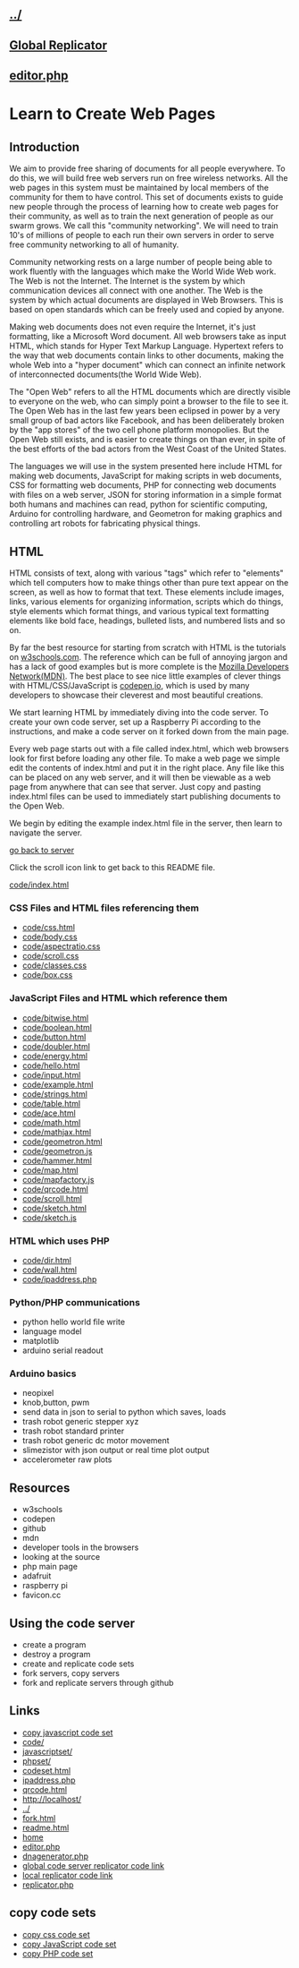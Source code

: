 ## [../](../)

## [Global Replicator](https://raw.githubusercontent.com/LafeLabs/pibrary/main/codeset/php/replicator.txt)

## [editor.php](editor.php)

# Learn to Create Web Pages

## Introduction

We aim to provide free sharing of documents for all people everywhere.  To do this, we will build free web servers run on free wireless networks.  All the web pages in this system must be maintained by local members of the community for them to have control.  This set of documents exists to guide new people through the process of learning how to create web pages for their community, as well as to train the next generation of people as our swarm grows.  We call this "community networking".  We will need to train 10's of millions of people to each run their own servers in order to serve free community networking to all of humanity.

Community networking rests on a large number of people being able to work fluently with the languages which make the World Wide Web work.  The Web is not the Internet.  The Internet is the system by which communication devices all connect with one another.  The Web is the system by which actual documents are displayed in Web Browsers. This is based on open standards which can be freely used and copied by anyone.  

Making web documents does not even require the Internet, it's just formatting, like a Microsoft Word document.  All web browsers take as input HTML, which stands for Hyper Text Markup Language.  Hypertext refers to the way that web documents contain links to other documents, making the whole Web into a "hyper document" which can connect an infinite network of interconnected documents(the World Wide Web).

The "Open Web" refers to all the HTML documents which are directly visible to everyone on the web, who can simply point a browser to the file to see it.  The Open Web has in the last few years been eclipsed in power by a very small group of bad actors like Facebook, and has been deliberately broken by the "app stores" of the two cell phone platform monopolies.  But the Open Web still exists, and is easier to create things on than ever, in spite of the best efforts of the bad actors from the West Coast of the United States.  

The languages we will use in the system presented here include HTML for making web documents, JavaScript for making scripts in web documents, CSS for formatting web documents, PHP for connecting web documents with files on a web server, JSON for storing information in a simple format both humans and machines can read, python for scientific computing, Arduino for controlling hardware, and Geometron for making graphics and controlling art robots for fabricating physical things.

## HTML

HTML consists of text, along with various "tags" which refer to "elements" which tell computers how to make things other than pure text appear on the screen, as well as how to format that text.  These elements include images, links, various elements for organizing information, scripts which do things, style elements which format things, and various typical text formatting elements like bold face, headings, bulleted lists, and numbered lists and so on.

By far the best resource for starting from scratch with HTML is the tutorials on [w3schools.com](https://www.w3schools.com/).  The reference which can be full of annoying jargon and has a lack of good examples but is more complete is the [Mozilla Developers Network(MDN)](https://developer.mozilla.org/en-US/).  The best place to see nice little examples of clever things with HTML/CSS/JavaScript is [codepen,io](https://codepen.io/), which is used by many developers to showcase their cleverest and most beautiful creations.

We start learning HTML by immediately diving into the code server.  To create your own code server, set up a Raspberry Pi  according to the instructions, and make a code server on it forked down from the main page.

Every web page starts out with a file called index.html, which web browsers look for first before loading any other file.  To make a web page we simple edit the contents of index.html and put it in the right place.  Any file like this can be placed on any web server, and it will then be viewable as a web page from anywhere that can see that server.  Just copy and pasting index.html files can be used to immediately start publishing documents to the Open Web.  

We begin by editing the example index.html file in the server, then learn to navigate the server.

[go back to server](index.html)

Click the scroll icon link to get back to this README file.

[code/index.html](code/index.html)

### CSS Files and HTML files referencing them

 - [code/css.html](code/css.html)
 - [code/body.css](code/body.css)
 - [code/aspectratio.css](code/aspectratio.css)
 - [code/scroll.css](code/scroll.css)
 - [code/classes.css](code/classes.css)
 - [code/box.css](code/box.css)

### JavaScript Files and HTML which reference them

 - [code/bitwise.html](code/bitwise.html)
 - [code/boolean.html](code/boolean.html)
 - [code/button.html](code/button.html)
 - [code/doubler.html](code/doubler.html)
 - [code/energy.html](code/energy.html)
 - [code/hello.html](code/hello.html)
 - [code/input.html](code/input.html)
 - [code/example.html](code/example.html)
 - [code/strings.html](code/strings.html)
 - [code/table.html](code/table.html)
 - [code/ace.html](code/ace.html)
 - [code/math.html](code/math.html)
 - [code/mathjax.html](code/mathjax.html)
 - [code/geometron.html](code/geometron.html)
 - [code/geometron.js](code/geometron.js)
 - [code/hammer.html](code/hammer.html)
 - [code/map.html](code/map.html)
 - [code/mapfactory.js](code/mapfactory.js)
 - [code/qrcode.html](code/qrcode.html)
 - [code/scroll.html](code/scroll.html)
 - [code/sketch.html](code/sketch.html)
 - [code/sketch.js](code/sketch.js)

### HTML which uses PHP

 - [code/dir.html](code/dir.html)
 - [code/wall.html](code/wall.html)
 - [code/ipaddress.php](code/ipaddress.php)


### Python/PHP communications

 - python hello world file write
 - language model
 - matplotlib
 - arduino serial readout

### Arduino basics

 - neopixel
 - knob,button, pwm
 - send data in json to serial to python which saves, loads
 - trash robot generic stepper xyz
 - trash robot standard printer
 - trash robot generic dc motor movement
 - slimezistor with json output or real time plot output
 - accelerometer raw plots



## Resources

 - w3schools
 - codepen
 - github
 - mdn
 - developer tools in the browsers
 - looking at the source
 - php main page
 - adafruit
 - raspberry pi
 - favicon.cc


## Using the code server

 - create a program
 - destroy a program
 - create and replicate code sets
 - fork servers, copy servers
 - fork and replicate servers through github




## Links

 - [copy javascript code set](copy.php?from=https://raw.githubusercontent.com/LafeLabs/codeserver/main/javascriptset/data/codeset.txt&to=data/codeset.txt)
 - [code/](code/)
 - [javascriptset/](javascriptset/)
 - [phpset/](phpset/)
 - [codeset.html](codeset.html)
 - [ipaddress.php](ipaddress.php)
 - [qrcode.html](qrcode.html)
 - [http://localhost/](http://localhost/)
 - [../](../)
 - [fork.html](fork.html)
 - [readme.html](readme.html)
 - [home](index.html)
 - [editor.php](editor.php)
 - [dnagenerator.php](dnagenerator.php)
 - [global code server replicator code link](https://raw.githubusercontent.com/LafeLabs/codeserver/main/php/replicator.txt)
 - [local replicator code link](php/replicator.txt)
 - [replicator.php](replicator.php)

## copy code sets

 - [copy css code set](copy.php?from=https://raw.githubusercontent.com/LafeLabs/pi/main/learncss/codeserver/data/codeset.txt&to=data/codeset.txt)
 - [copy JavaScript code set](copy.php?from=https://raw.githubusercontent.com/LafeLabs/pi/main/learnjavascript/codeserver/data/codeset.txt&to=data/codeset.txt)
 - [copy PHP code set](copy.php?from=https://raw.githubusercontent.com/LafeLabs/pi/main/learnphp/codeserver/data/codeset.txt&to=data/codeset.txt)




